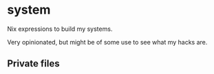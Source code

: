 # system

Nix expressions to build my systems.

Very opinionated, but might be of some use to see what my hacks are.

## Private files

